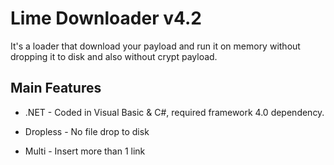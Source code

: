 # Lime Downloader v4.2

It's a loader that download your payload and run it on memory without dropping it to disk and also without crypt payload.

## Main Features

* .NET - Coded in Visual Basic & C#, required framework 4.0 dependency.
 
* Dropless - No file drop to disk

* Multi - Insert more than 1 link